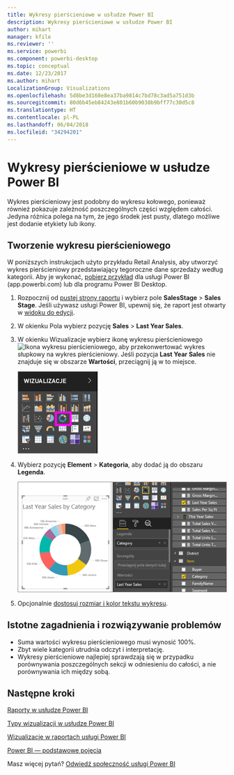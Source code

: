 ```yaml
---
title: Wykresy pierścieniowe w usłudze Power BI
description: Wykresy pierścieniowe w usłudze Power BI
author: mihart
manager: kfile
ms.reviewer: ''
ms.service: powerbi
ms.component: powerbi-desktop
ms.topic: conceptual
ms.date: 12/23/2017
ms.author: mihart
LocalizationGroup: Visualizations
ms.openlocfilehash: 5d8be3d160e8ea37ba9814c7bd78c3ad5a751d3b
ms.sourcegitcommit: 80d6b45eb84243e801b60b9038b9bff77c30d5c8
ms.translationtype: HT
ms.contentlocale: pl-PL
ms.lasthandoff: 06/04/2018
ms.locfileid: "34294201"
---
```

# <a name="doughnut-charts-in-power-bi"></a>Wykresy pierścieniowe w usłudze Power BI
Wykres pierścieniowy jest podobny do wykresu kołowego, ponieważ również pokazuje zależność poszczególnych części względem całości. Jedyna różnica polega na tym, że jego środek jest pusty, dlatego możliwe jest dodanie etykiety lub ikony.

## <a name="create-a-doughnut-chart"></a>Tworzenie wykresu pierścieniowego
W poniższych instrukcjach użyto przykładu Retail Analysis, aby utworzyć wykres pierścieniowy przedstawiający tegoroczne dane sprzedaży według kategorii. Aby je wykonać, [pobierz przykład](sample-datasets.md) dla usługi Power BI (app.powerbi.com) lub dla programu Power BI Desktop.

1. Rozpocznij od [pustej strony raportu](power-bi-report-add-page.md) i wybierz pole **SalesStage** \> **Sales Stage**. Jeśli używasz usługi Power BI, upewnij się, że raport jest otwarty w [widoku do edycji](service-interact-with-a-report-in-editing-view.md).

2. W okienku Pola wybierz pozycję **Sales** \> **Last Year Sales**.  
   
3. W okienku Wizualizacje wybierz ikonę wykresu pierścieniowego ![Ikona wykresu pierścieniowego](), aby przekonwertować wykres słupkowy na wykres pierścieniowy. Jeśli pozycja **Last Year Sales** nie znajduje się w obszarze **Wartości**, przeciągnij ją w to miejsce.
     
   ![](media/power-bi-visualization-doughnut-charts/power-bi-doughnut-chart.png)

4. Wybierz pozycję **Element** \> **Kategoria**, aby dodać ją do obszaru **Legenda**. 
     
    ![](media/power-bi-visualization-doughnut-charts/power-bi-doughnut-done.png)

5. Opcjonalnie [dostosuj rozmiar i kolor tekstu wykresu](power-bi-visualization-customize-title-background-and-legend.md). 

## <a name="considerations-and-troubleshooting"></a>Istotne zagadnienia i rozwiązywanie problemów
* Suma wartości wykresu pierścieniowego musi wynosić 100%.
* Zbyt wiele kategorii utrudnia odczyt i interpretację.
* Wykresy pierścieniowe najlepiej sprawdzają się w przypadku porównywania poszczególnych sekcji w odniesieniu do całości, a nie porównywania ich między sobą. 

## <a name="next-steps"></a>Następne kroki
[Raporty w usłudze Power BI](service-reports.md)

[Typy wizualizacji w usłudze Power BI](power-bi-visualization-types-for-reports-and-q-and-a.md)

[Wizualizacje w raportach usługi Power BI](power-bi-report-visualizations.md)

[Power BI — podstawowe pojęcia](service-basic-concepts.md)

Masz więcej pytań? [Odwiedź społeczność usługi Power BI](http://community.powerbi.com/)

